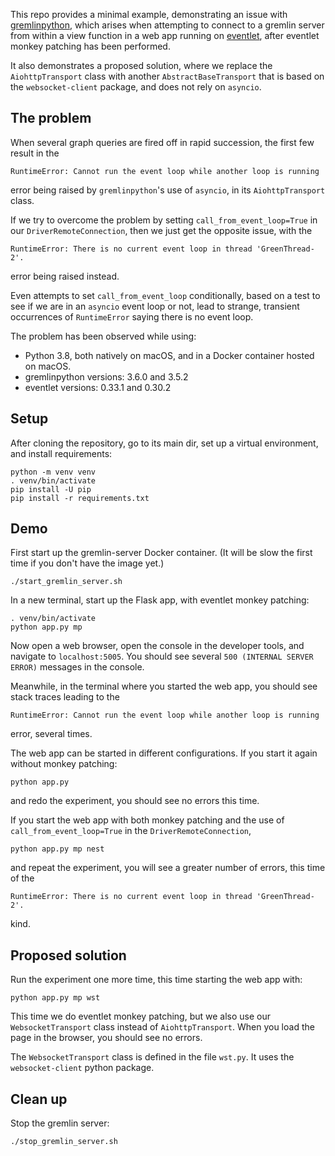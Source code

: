 This repo provides a minimal example, demonstrating an issue with
[gremlinpython](https://pypi.org/project/gremlinpython/3.6.0/),
which arises when attempting to connect to a gremlin server from within a view
function in a web app running on
[eventlet](https://pypi.org/project/eventlet/0.33.1/),
after eventlet monkey patching has been performed.

It also demonstrates a proposed solution, where we replace the
`AiohttpTransport` class with another `AbstractBaseTransport`
that is based on the `websocket-client` package, and does not
rely on `asyncio`.


## The problem

When several graph queries are fired off in rapid succession, the first few
result in the
```
RuntimeError: Cannot run the event loop while another loop is running
```
error being raised by `gremlinpython`'s use of `asyncio`, in its
`AiohttpTransport` class.

If we try to overcome the problem by setting
`call_from_event_loop=True` in our `DriverRemoteConnection`,
then we just get the opposite issue, with the
```
RuntimeError: There is no current event loop in thread 'GreenThread-2'.
```
error being raised instead.

Even attempts to set `call_from_event_loop` conditionally, based on a
test to see if we are in an `asyncio` event loop or not, lead to strange,
transient occurrences of `RuntimeError` saying there is no event loop.

The problem has been observed while using:
* Python 3.8, both natively on macOS, and in a Docker container hosted on macOS.
* gremlinpython versions: 3.6.0 and 3.5.2
* eventlet versions: 0.33.1 and 0.30.2


## Setup

After cloning the repository, go to its main dir, set up a virtual environment,
and install requirements:

```
python -m venv venv
. venv/bin/activate
pip install -U pip
pip install -r requirements.txt
```

## Demo

First start up the gremlin-server Docker container.
(It will be slow the first time if you don't have the image yet.)

```
./start_gremlin_server.sh
```

In a new terminal, start up the Flask app, with eventlet monkey patching:

```
. venv/bin/activate
python app.py mp
```

Now open a web browser, open the console in the developer tools,
and navigate to `localhost:5005`.
You should see several `500 (INTERNAL SERVER ERROR)` messages in the console.

Meanwhile, in the terminal where you started the web app, you should see
stack traces leading to the 
```
RuntimeError: Cannot run the event loop while another loop is running
```
error, several times.

The web app can be started in different configurations.
If you start it again without monkey patching:

```
python app.py
```

and redo the experiment, you should see no errors this time.

If you start the web app with both monkey patching and
the use of `call_from_event_loop=True` in the `DriverRemoteConnection`,

```
python app.py mp nest
```

and repeat the experiment, you will see a greater number of errors, this
time of the
```
RuntimeError: There is no current event loop in thread 'GreenThread-2'.
```
kind.


## Proposed solution

Run the experiment one more time, this time starting the web app with:

```
python app.py mp wst
```

This time we do eventlet monkey patching, but we also use our
`WebsocketTransport` class instead of `AiohttpTransport`.
When you load the page in the browser, you should see no errors.

The `WebsocketTransport` class is defined in the file `wst.py`.
It uses the `websocket-client` python package.


## Clean up

Stop the gremlin server:

```
./stop_gremlin_server.sh
```
